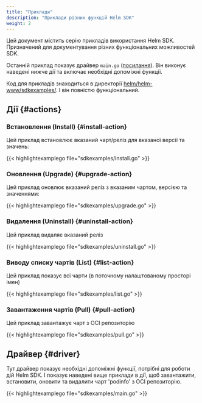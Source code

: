 ```yaml
---
title: "Приклади"
description: "Приклади різних функцій Helm SDK"
weight: 2
---
```


Цей документ містить серію прикладів використання Helm SDK. Призначений для документування різних функціональних можливостей SDK.

Останній приклад показує драйвер `main.go` ([посилання](#driver)). Він виконує наведені нижче дії та включає необхідні допоміжні функції.

Код для прикладів знаходиться в директорії [helm/helm-www/sdkexamples/](https://github.com/helm/helm-www/tree/main/sdkexamples). І він повністю функціональний.

## Дії {#actions}

### Встановлення (Install) {#install-action}

Цей приклад встановлює вказаний чарт/реліз для вказаної версії та значень:

{{< highlightexamplego file="sdkexamples/install.go" >}}

### Оновлення (Upgrade) {#upgrade-action}

Цей приклад оновлює вказаний реліз з вказаним чартом, версією та значеннями:

{{< highlightexamplego file="sdkexamples/upgrade.go" >}}

### Видалення (Uninstall) {#uninstall-action}

Цей приклад видаляє вказаний реліз

{{< highlightexamplego file="sdkexamples/uninstall.go" >}}

### Виводу списку чартів (List) {#list-action}

Цей приклад показує всі чарти (в поточному налаштованому просторі імен)

{{< highlightexamplego file="sdkexamples/list.go" >}}

### Завантаження чартів (Pull) {#pull-action}

Цей приклад завантажує чарт з OCI репозиторію

{{< highlightexamplego file="sdkexamples/pull.go" >}}

## Драйвер {#driver}

Тут драйвер показує необхідні допоміжні функції, потрібні для роботи дій Helm SDK. І показує наведені вище приклади в дії, щоб завантажити, встановити, оновити та видалити чарт 'podinfo' з OCI репозиторію.

{{< highlightexamplego file="sdkexamples/main.go" >}}
